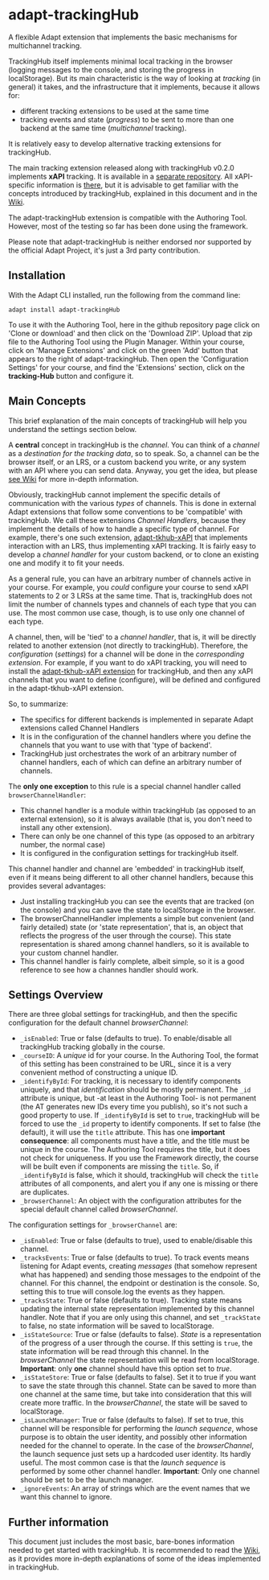 # adapt-trackingHub

A flexible Adapt extension that implements the basic mechanisms for multichannel tracking.

TrackingHub itself implements  minimal local tracking in the browser (logging messages to the console, and storing the progress in localStorage). But its main characteristic is the  way of looking at _tracking_ (in general) it takes, and the infrastructure that it implements, because it allows for:

* different tracking extensions to be used at the same time
* tracking events and state (_progress_) to be sent to more than one backend at the same time (_multichannel_ tracking).

It is relatively easy to develop alternative tracking extensions for trackingHub.

The main tracking extension released along with trackingHub v0.2.0 implements **xAPI** tracking. It is available in a [separate repository](https://github.com/Acutilis/adapt-tkhub-xAPI). All xAPI-specific information is [there](https://github.com/Acutilis/adapt-tkhub-xAPI), but it is advisable to get familiar with the concepts introduced by trackingHub, explained in this document and in the [Wiki](https://github.com/Acutilis/adapt-trackingHub/wiki).

The adapt-trackingHub extension is compatible with the Authoring Tool. However, most of the testing so far has been done using the framework.

Please note that adapt-trackingHub is neither endorsed nor supported by the official Adapt Project, it's just a 3rd party contribution.


## Installation

With the Adapt CLI installed, run the following from the command line:

`adapt install adapt-trackingHub`

To use it with the Authoring Tool, here in the github repository page click on 'Clone or download' and then click on the  'Download ZIP'. Upload that zip file to the Authoring Tool using the Plugin Manager. Within your course, click on 'Manage Extensions' and click on the green 'Add' button that appears to the right of adapt-trackingHub. Then open the 'Configuration Settings' for your course, and find the 'Extensions' section, click on the **tracking-Hub** button and configure it. 


## Main Concepts

This brief explanation of the main concepts of trackingHub will help you understand the settings section below.

A **central** concept in trackingHub is the _channel_.  You can think of a _channel_ as a _destination for the tracking data_, so to speak. So, a channel can be the browser itself, or an LRS, or a custom backend you write, or any system with an API where you can send data. Anyway, you get the idea, but please [see Wiki](https://github.com/Acutilis/adapt-trackingHub/wiki) for more in-depth information. 

Obviously, trackingHub cannot implement the specific details of communication with the various _types_ of channels. This is done in external Adapt extensions that follow some conventions to be 'compatible' with trackingHub. We call these extensions _Channel Handlers_, because they implement the details of how to handle a specific type of channel. For example, there's one such extension, [adapt-tkhub-xAPI](https://github.com/Acutilis/adapt-tkhub-xAPI/wiki) that implements interaction with an LRS, thus implementing xAPI tracking. It is fairly easy to develop a _channel handler_ for your custom backend, or to clone an existing one and modify it to fit your needs.

As a general rule, you can have an arbitrary number of channels active in your course. For example, you _could_ configure your course to send xAPI statements to 2 or 3 LRSs at the same time. That is, trackingHub does not limit the number of channels types and channels of each type that you can use. The most common use case, though, is to use only one channel of each type. 

A channel, then, will be 'tied' to a _channel handler_, that is, it will be directly related to another extension (not directly to trackingHub). Therefore, the _configuration_ (_settings_) for a channel will be done in the _corresponding extension_. For example, if you want to do xAPI tracking, you will need to install the [adapt-tkhub-xAPI extension](https://github.com/Acutilis/adapt-tkhub-xAPI) for trackingHub, and then any xAPI channels that you want to define (configure), will be defined and configured in the adapt-tkhub-xAPI extension.

So, to summarize:
- The specifics for different backends is implemented in separate Adapt extensions called Channel Handlers
- It is in the configuration of the channel handlers where you define the channels that you want to use with that 'type of backend'.
- TrackingHub just orchestrates the work of an arbitrary number of channel handlers, each of which can define an arbitrary number of channels.

The **only one exception** to this rule is a special channel handler called `browserChannelHandler`:
- This channel handler is a module within trackingHub (as opposed to an external extension), so it is always available (that is, you don't need to install any other extension).
- There can only be one channel of this type (as opposed to an arbitrary number, the normal case)
- It is configured in the configuration settings for trackingHub itself.

This channel handler and channel are 'embedded' in trackingHub itself, even if it means being different to all other channel handlers, because this provides several advantages:
- Just installing trackingHub you can see  the events that are tracked (on the console) and you can save the state to localStorage in the browser. 
- The browserChannelHandler implements a simple but convenient (and fairly detailed) state (or 'state representation', that is, an object that reflects the progress of the user through the course). This state representation is shared among channel handlers, so it is available to your custom channel handler.
- This channel handler is fairly complete, albeit simple, so it is a good reference to see how a channes handler should work.


## Settings Overview

There are three global settings for trackingHub, and then the specific configuration for the default channel _browserChannel_:

- `_isEnabled`: True or false (defaults to true). To enable/disable all trackingHub tracking globally in the course.
- `_courseID`: A _unique_ id for your course. In the  Authoring Tool, the format of this setting has been constrained to be URL, since it is a very convenient method of constructing a unique ID.
- `_identifyById`: For tracking, it is necessary to identify components uniquely, and that _identification_ should be mostly permanent. The `_id` attribute is unique, but -at least in the Authoring Tool- is not permanent (the AT generates new IDs every time you publish), so it's not such a good property to use. If `_identifyById` is set to `true`, trackingHub will be forced to use the `_id` property to identify components. If set to false (the default), it will use the `title` attribute. This has one **important consequence**: all components must have a title, and the title must be unique in the course. The Authoring Tool requires the title, but it does not check for uniqueness. If you use the Framework directly, the course will be built even if components are missing the `title`. So, if `_identifyById` is false, which it should, trackingHub will check the `title` attributes of all components, and alert you if any one is missing or there are duplicates.
- `_browserChannel`: An object with the configuration attributes for the special default channel called _browserChannel_.

The configuration settings for `_browserChannel` are:
- `_isEnabled`: True or false (defaults to true), used to enable/disable this channel. 
- `_tracksEvents`: True or false (defaults to true). To track events means listening for Adapt events, creating _messages_ (that somehow represent what has happened) and sending those messages to the endpoint of the channel. For this channel, the endpoint or destination is the console. So, setting this to true will console.log the events as they happen.
- `_tracksState`: True or false (defaults to true). Tracking state means updating the internal state representation implemented by this channel handler. Note that if you are only using this channel, and set `_trackState` to false, no state information will be saved to localStorage.
- `_isStateSource`: True or false (defaults to false).  _State_ is a representation of the progress of a user through the course. If this setting is `true`, the state information will be read through this channel. In the _browserChannel_ the state representation will be read from localStorage.  **Important**: only **one** channel should have this option set to _true_.
- `_isStateStore`: True or false (defaults to false). Set it to true if you want to save the state through this channel. State can be saved to more than one channel at the same time, but take into consideration that this will create more traffic. In the _browserChannel_, the state will be saved to localStorage.
- `_isLaunchManager`: True or false (defaults to false). If set to true, this channel will be responsible for performing the _launch sequence_, whose purpose is to obtain the user identity, and possibly other information needed for the channel to operate. In the case of the _browserChannel_, the launch sequence just sets up a hardcoded user identity. Its hardly useful. The most common case is that the _launch sequence_ is performed by some other channel handler. **Important**: Only one channel should be set to be the launch manager.
- `_ignoreEvents`: An array of strings which are the event names that we want this channel to ignore. 


## Further information

This document just includes the most basic, bare-bones information needed to get started with trackingHub. It is recommended to read the [Wiki](https://github.com/Acutilis/adapt-trackingHub/wiki), as it provides more in-depth explanations of some of the ideas implemented in trackingHub. 

